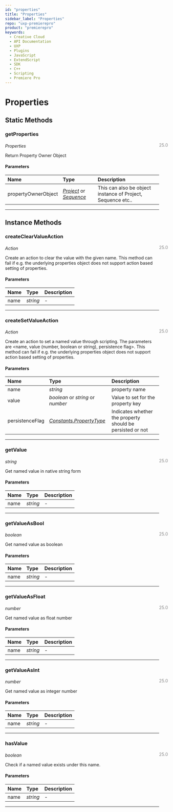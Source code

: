 ```yaml
---
id: "properties"
title: "Properties"
sidebar_label: "Properties"
repo: "uxp-premierepro"
product: "premierepro"
keywords:
  - Creative Cloud
  - API Documentation
  - UXP
  - Plugins
  - JavaScript
  - ExtendScript
  - SDK
  - C++
  - Scripting
  - Premiere Pro
---
```


# Properties  

## Static Methods

### getProperties

<span class="minversion" style="display: block; margin-bottom: -1em; margin-left: 36em; float:left; opacity:0.5;">25.0</span>

*Properties*
  
Return Property Owner Object

#### Parameters

| Name | Type | Description |
| :------ | :------ | :------ |
| propertyOwnerObject | [*Project*](/ppro_reference/classes/project/) or [*Sequence*](/ppro_reference/classes/sequence/) | This can also be object instance of Project, Sequence etc.. |

___

## Instance Methods

### createClearValueAction

<span class="minversion" style="display: block; margin-bottom: -1em; margin-left: 36em; float:left; opacity:0.5;">25.0</span>

*Action*
  
Create an action to clear the value with the given name. This method can fail if e.g. the underlying properties object does not support action based setting of properties.

#### Parameters

| Name | Type | Description |
| :------ | :------ | :------ |
| name | *string* | - |

___

### createSetValueAction

<span class="minversion" style="display: block; margin-bottom: -1em; margin-left: 36em; float:left; opacity:0.5;">25.0</span>

*Action*
  
Create an action to set a named value through scripting. The parameters are <name, value (number, boolean or string), persistence flag>. This method can fail if e.g. the underlying properties object does not support action based setting of properties.

#### Parameters

| Name | Type | Description |
| :------ | :------ | :------ |
| name | *string* | property name |
| value | *boolean* or *string* or *number* | Value to set for the property key |
| persistenceFlag | [*Constants.PropertyType*](/ppro_reference/constants) | Indicates whether the property should be persisted or not |

___

### getValue

<span class="minversion" style="display: block; margin-bottom: -1em; margin-left: 36em; float:left; opacity:0.5;">25.0</span>

*string*
  
Get named value in native string form

#### Parameters

| Name | Type | Description |
| :------ | :------ | :------ |
| name | *string* | - |

___

### getValueAsBool

<span class="minversion" style="display: block; margin-bottom: -1em; margin-left: 36em; float:left; opacity:0.5;">25.0</span>

*boolean*
  
Get named value as boolean

#### Parameters

| Name | Type | Description |
| :------ | :------ | :------ |
| name | *string* | - |

___

### getValueAsFloat

<span class="minversion" style="display: block; margin-bottom: -1em; margin-left: 36em; float:left; opacity:0.5;">25.0</span>

*number*
  
Get named value as float number

#### Parameters

| Name | Type | Description |
| :------ | :------ | :------ |
| name | *string* | - |

___

### getValueAsInt

<span class="minversion" style="display: block; margin-bottom: -1em; margin-left: 36em; float:left; opacity:0.5;">25.0</span>

*number*
  
Get named value as integer number

#### Parameters

| Name | Type | Description |
| :------ | :------ | :------ |
| name | *string* | - |

___

### hasValue

<span class="minversion" style="display: block; margin-bottom: -1em; margin-left: 36em; float:left; opacity:0.5;">25.0</span>

*boolean*
  
Check if a named value exists under this name.

#### Parameters

| Name | Type | Description |
| :------ | :------ | :------ |
| name | *string* | - |

___
